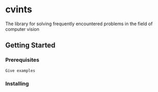 # cvints

The library for solving frequently encountered problems in the field of computer vision

## Getting Started



### Prerequisites



```
Give examples
```

### Installing

